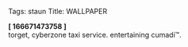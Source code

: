 Tags: staun
Title: WALLPAPER
  
**[ 166671473758 ]**  
torget, cyberzone taxi service. entertaining cumadi™.